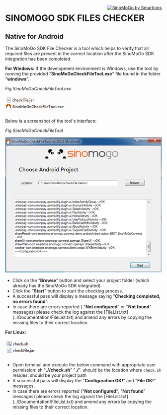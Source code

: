 <a href="https://www.sinomogo.com/" title="SinoMoGo by Smartions" rel="home" style="
    float: right;
"><img class="standard-logo" src="https://www.sinomogo.com/wp-content/uploads/2015/09/sinomogo-logo11.png" alt="SinoMoGo by Smartions"></a> 
 
# <a id="title"></a>SINOMOGO SDK FILES CHECKER
## Native for Android

The SinoMoGo SDK File Checker is a tool which helps to verify that all required files are present in the correct location after the SinoMoGo SDK integration has been completed. 

**For Windows:** 
If the development environment is Windows, use the tool by running the provided "**SinoMoGoCheckFileTool.exe**" file found in the folder "**windows**". 

 _Fig SinoMoGoCheckFileTool.exe_ 

 ![Fig SinoMoGoCheckFileTool.exe ](../Documentation/imgs/checker01.png "Fig SinoMoGoCheckFileTool.exe " ) 
 
Below is a screenshot of the tool's interface:
 
 
 _Fig SinoMoGoCheckFileTool_ 

 ![Fig SinoMoGoCheckFileTool ](../Documentation/imgs/checker02.png "Fig SinoMoGoCheckFileTool ") 

- Click on the "**Browse**" button and select your project folder (which already has the SinoMoGo SDK integrated).
- Click the "**Start**" button to start the checking process.
- A successful pass will display a message saying "**Checking completed, no errors found**".
- In case there are errors reported ( "**Not configured**" or  "**Not found**" messages) please check the log against the [FileList.txt] (../Documentation/FileList.txt) and amend any errors by copying the missing files to their correct location.


 **For Linux:** 

 ![Fig check.sh ](../Documentation/imgs/checker03.png "Fig check.sh ") 


- Open terminal and execute the below command with appropriate user permission:
sh "**./<shellPath>/check.sh**" "**./<projectPath>**".
<shellPath> should be the location where `check.sh` resides.
<projectPath> should be your project path
- A successful pass will display the "**Configuration OK!**" and "**File OK!**" messages.
- In case there are errors reported ("**Not configured**", "**Not found**" messages) please check the log against the [FileList.txt] (../Documentation/FileList.txt) and amend any errors by copying the missing files to their correct location.
